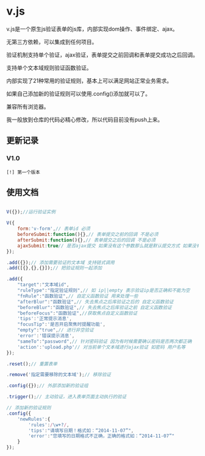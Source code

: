 v.js
====

v.js是一个原生js验证表单的js库，内部实现dom操作、事件绑定、ajax。

无第三方依赖，可以集成到任何项目。

验证机制支持单个验证，ajax验证，表单提交之前回调和表单提交成功之后回调。

支持单个文本域规则验证函数验证。

内部实现了21种常用的验证规则，基本上可以满足网站正常业务需求。

如果自己添加新的验证规则可以使用.config()添加就可以了。


兼容所有浏览器。

我一般放到仓库的代码必精心修改，所以代码目前没有push上来。

## 更新记录

### V1.0

    [!] 第一个版本

## 使用文档

```javascript

V({});//运行验证实例

V({
    form:'v-form',// 表单id 必须
    beforeSubmit:function(){},// 表单提交之前的回调 不是必须
    afterSubmit:function(){},// 表单提交之后的回调 不是必须
    ajaxSubmit:true// 是否ajax提交 如果没有这个参数那么就是默认提交方式 如果没有特殊情况建议默认提交方式
});

.add({});// 添加需要验证的文本域 支持链式调用
.add([{},{},{}]);// 把验证规则一起添加

.add({
    "target":"文本域id",
    "ruleType":"指定验证规则",// 如 ip||empty 表示验证ip是否正确和不能为空
    "fnRule":"函数验证",// 自定义函数验证 用来处理一些
    "afterBlur":"函数验证",// 失去焦点之后库验证之后的 自定义函数验证
    "beforeBlur":"函数验证",// 失去焦点之后库验证之前 自定义函数验证
    "beforeFocus":"函数验证",//获取焦点自定义函数验证
    'tips':'正常提示消息',
    "focusTip":'是否开启聚焦时提醒功能',
    "empty":"true",// 进行非空验证
    'error':'错误提示消息',
    "sameTo":"password",// 针对密码验证 因为有时候需要确认密码是否两次都正确
    'action':'upload.php'// 对当前单个文本域进行ajax验证 如密码 用户名等
});

.reset();// 重置表单

.remove('指定需要移除的文本域');// 移除验证

.config({});// 外部添加新的验证组

.trigger();// 主动验证，进入表单页面主动执行的验证

// 添加新的验证规则
.config({
    'newRules':{
        'rules':/\w+?/,
        'tips':"请填写日期！格式如：“2014-11-07”",
        'error':"您填写的日期格式不正确，正确的格式如：“2014-11-07”"
    }
});

```